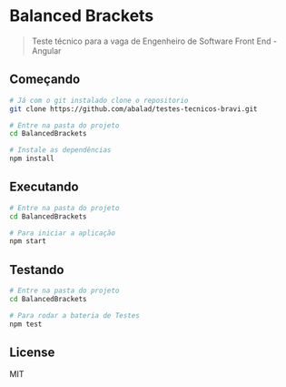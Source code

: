 # Balanced Brackets
> Teste técnico para a vaga de Engenheiro de Software Front End - Angular

Começando
---------
```sh
# Já com o git instalado clone o repositorio
git clone https://github.com/abalad/testes-tecnicos-bravi.git

# Entre na pasta do projeto
cd BalancedBrackets

# Instale as dependências
npm install
```

Executando
----------
```sh
# Entre na pasta do projeto
cd BalancedBrackets

# Para iniciar a aplicação
npm start
```

Testando
--------
```sh
# Entre na pasta do projeto
cd BalancedBrackets

# Para rodar a bateria de Testes
npm test
```

License
-------

MIT
